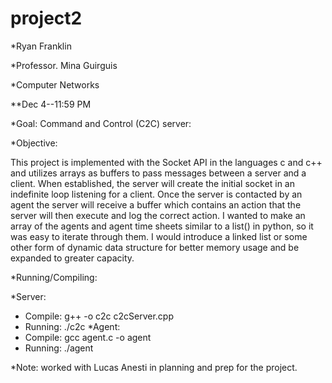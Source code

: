 # project2

*Ryan Franklin

*Professor. Mina Guirguis

*Computer Networks

**Dec 4--11:59 PM

*Goal: Command and Control (C2C) server:

*Objective:

This project is implemented with the Socket API in the languages c and c++ and utilizes arrays as buffers to pass messages between a server and a client. When established, the server will create the initial socket in an indefinite loop listening for a client. Once the server is contacted by an agent the server will receive a buffer which contains an action that the server will then execute and log the correct action. I wanted to make an array of the agents and agent time sheets similar to a list() in python, so it was easy to iterate through them.  I would introduce a linked list or some other form of dynamic data structure for better memory usage and be expanded to greater capacity.

*Running/Compiling:

*Server:
- Compile: g++ -o c2c c2cServer.cpp
- Running: ./c2c <port number>
*Agent:
- Compile: gcc agent.c -o agent
- Running: ./agent <ip address> <port number> <action>

*Note: worked with Lucas Anesti in planning and prep for the project.

